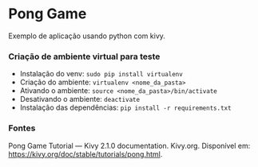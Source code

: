 # Pong Game

Exemplo de aplicação usando python com kivy.

### Criação de ambiente virtual para teste

* Instalação do venv: `sudo pip install virtualenv`
* Criação do ambiente: `virtualenv <nome_da_pasta>`
* Ativando o ambiente: `source <nome_da_pasta>/bin/activate`
* Desativando o ambiente: `deactivate`
* Instalação das dependências: `pip install -r requirements.txt`

### Fontes

Pong Game Tutorial — Kivy 2.1.0 documentation. Kivy.org. Disponível em: <https://kivy.org/doc/stable/tutorials/pong.html>.